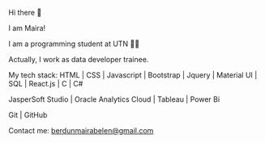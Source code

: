 Hi there 👋

I am Maira!

I am a programming student at UTN 👩‍🎓 

Actually, I work as data developer trainee. 

My tech stack: HTML | CSS | Javascript | Bootstrap | Jquery | Material UI | SQL | React.js | C | C#

JasperSoft Studio | Oracle Analytics Cloud | Tableau | Power Bi 

Git | GitHub

Contact me: berdunmairabelen@gmail.com
